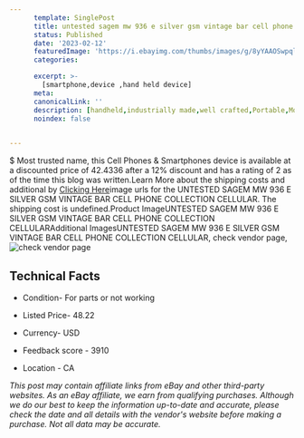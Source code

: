 ```yaml
---
      template: SinglePost
      title: untested sagem mw 936 e silver gsm vintage bar cell phone collection cellular
      status: Published
      date: '2023-02-12'
      featuredImage: 'https://i.ebayimg.com/thumbs/images/g/8yYAAOSwpqlc7q5c/s-l225.jpg'
      categories: 

      excerpt: >-
        [smartphone,device ,hand held device]
      meta:
      canonicalLink: ''
      description: [handheld,industrially made,well crafted,Portable,Mobile,Compact,Convenient,Lightweight,Maneuverable,Man-portable,Miniature,Carriable,Hand-held,Light,Holdable,Transportable,Mobile device,Pocket-sized,On-the-go,Wireless,Cordless,Compact size,Convenient size, smartphone,device ,hand held device]
      noindex: false

        
---
```

$
    Most trusted name, this Cell Phones & Smartphones device is available at a discounted price of 42.4336 after a 12% discount and has a rating of 2 as of the time this blog was written.Learn More about the shipping costs and additional by [Clicking Here](https://www.ebay.com/itm/183829492526?hash=item2acd17732e%3Ag%3A8yYAAOSwpqlc7q5c&mkevt=1&mkcid=1&mkrid=711-53200-19255-0&campid=%253CePNCampaignId%253E&customid=%253CreferenceId%253E&toolid=10049)image urls for the UNTESTED SAGEM MW 936 E SILVER GSM VINTAGE BAR CELL PHONE COLLECTION CELLULAR. The shipping cost is undefined.Product ImageUNTESTED SAGEM MW 936 E SILVER GSM VINTAGE BAR CELL PHONE COLLECTION CELLULARAdditional ImagesUNTESTED SAGEM MW 936 E SILVER GSM VINTAGE BAR CELL PHONE COLLECTION CELLULAR, check vendor page, ![check vendor page](https://origin-galleryplus.ebayimg.com/ws/web/183829492526_2_0_1/225x225.jpg)
    
    

 ## Technical Facts 



     
      

 - Condition- For parts or not working 


      

 - Listed Price- 48.22 


      

 - Currency- USD 


      

 - Feedback score - 3910 


      

 - Location - CA 


      
      

 *_This post may contain affiliate links from eBay and other third-party websites. As an eBay affiliate, we earn from qualifying purchases. Although we do our best to keep the information up-to-date and accurate, please check the date and all details with the vendor's website before making a purchase. Not all data may be accurate._*



    
    
    
    
    